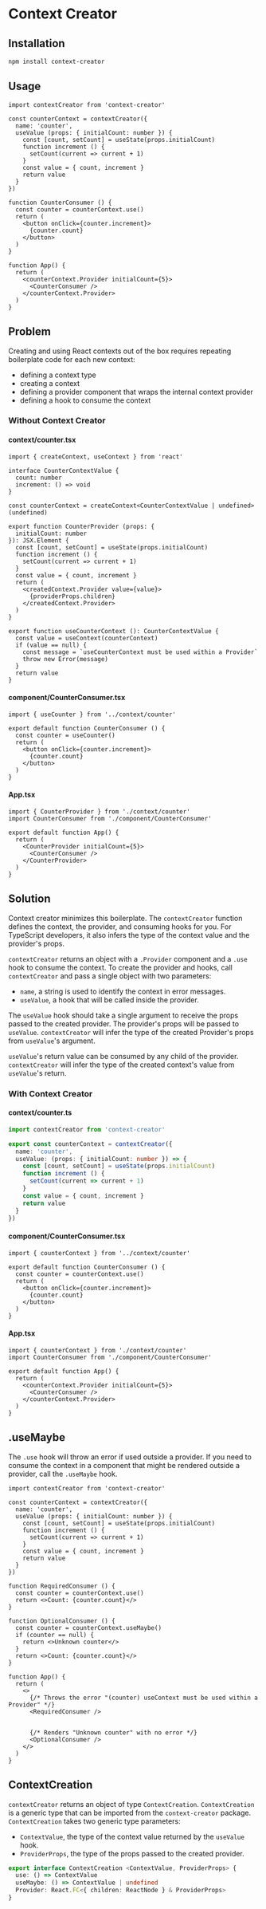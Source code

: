 # Context Creator

## Installation

```sh
npm install context-creator
```

## Usage

```TSX
import contextCreator from 'context-creator'

const counterContext = contextCreator({
  name: 'counter',
  useValue (props: { initialCount: number }) {
    const [count, setCount] = useState(props.initialCount)
    function increment () {
      setCount(current => current + 1)
    }
    const value = { count, increment }
    return value
  }
})

function CounterConsumer () {
  const counter = counterContext.use()
  return (
    <button onClick={counter.increment}>
      {counter.count}
    </button>
  )
}

function App() {
  return (
    <counterContext.Provider initialCount={5}>
      <CounterConsumer />
    </counterContext.Provider>
  )
}
```

## Problem

Creating and using React contexts out of the box requires repeating boilerplate code for each new context:

* defining a context type
* creating a context
* defining a provider component that wraps the internal context provider
* defining a hook to consume the context

### Without Context Creator

#### context/counter.tsx

```TSX
import { createContext, useContext } from 'react'

interface CounterContextValue {
  count: number
  increment: () => void
}

const counterContext = createContext<CounterContextValue | undefined>(undefined)

export function CounterProvider (props: {
  initialCount: number
}): JSX.Element {
  const [count, setCount] = useState(props.initialCount)
  function increment () {
    setCount(current => current + 1)
  }
  const value = { count, increment }
  return (
    <createdContext.Provider value={value}>
      {providerProps.children}
    </createdContext.Provider>
  )
}

export function useCounterContext (): CounterContextValue {
  const value = useContext(counterContext)
  if (value == null) {
    const message = `useCounterContext must be used within a Provider`
    throw new Error(message)
  }
  return value
}
```

#### component/CounterConsumer.tsx

```TSX
import { useCounter } from '../context/counter'

export default function CounterConsumer () {
  const counter = useCounter()
  return (
    <button onClick={counter.increment}>
      {counter.count}
    </button>
  )
}
```

#### App.tsx

```TSX
import { CounterProvider } from './context/counter'
import CounterConsumer from './component/CounterConsumer'

export default function App() {
  return (
    <CounterProvider initialCount={5}>
      <CounterConsumer />
    </CounterProvider>
  )
}
```

## Solution

Context creator minimizes this boilerplate. The `contextCreator` function defines the context, the provider, and consuming hooks for you. For TypeScript developers, it also infers the type of the context value and the provider's props.

`contextCreator` returns an object with a `.Provider` component and a `.use` hook to consume the context. To create the provider and hooks, call `contextCreator` and pass a single object with two parameters:

* `name`, a string is used to identify the context in error messages.
* `useValue`, a hook that will be called inside the provider.

The `useValue` hook should take a single argument to receive the props passed to the created provider. The provider's props will be passed to `useValue`. `contextCreator` will infer the type of the created Provider's props from `useValue`'s argument.

`useValue`'s return value can be consumed by any child of the provider. `contextCreator` will infer the type of the created context's value from `useValue`'s return.

### With Context Creator

#### context/counter.ts

```TypeScript
import contextCreator from 'context-creator'

export const counterContext = contextCreator({
  name: 'counter',
  useValue: (props: { initialCount: number }) => {
    const [count, setCount] = useState(props.initialCount)
    function increment () {
      setCount(current => current + 1)
    }
    const value = { count, increment }
    return value
  }
})
```

#### component/CounterConsumer.tsx

```TSX
import { counterContext } from '../context/counter'

export default function CounterConsumer () {
  const counter = counterContext.use()
  return (
    <button onClick={counter.increment}>
      {counter.count}
    </button>
  )
}
```

#### App.tsx

```TSX
import { counterContext } from './context/counter'
import CounterConsumer from './component/CounterConsumer'

export default function App() {
  return (
    <counterContext.Provider initialCount={5}>
      <CounterConsumer />
    </counterContext.Provider>
  )
}
```

## .useMaybe

The `.use` hook will throw an error if used outside a provider. If you need to consume the context in a component that might be rendered outside a provider, call the `.useMaybe` hook.

```TSX
import contextCreator from 'context-creator'

const counterContext = contextCreator({
  name: 'counter',
  useValue (props: { initialCount: number }) {
    const [count, setCount] = useState(props.initialCount)
    function increment () {
      setCount(current => current + 1)
    }
    const value = { count, increment }
    return value
  }
})

function RequiredConsumer () {
  const counter = counterContext.use()
  return <>Count: {counter.count}</>
}

function OptionalConsumer () {
  const counter = counterContext.useMaybe()
  if (counter == null) {
    return <>Unknown counter</>
  }
  return <>Count: {counter.count}</>
}

function App() {
  return (
    <>
      {/* Throws the error "(counter) useContext must be used within a Provider" */}
      <RequiredConsumer />


      {/* Renders "Unknown counter" with no error */}
      <OptionalConsumer />
    </>
  )
}
```

## ContextCreation

`contextCreator` returns an object of type `ContextCreation`. `ContextCreation` is a generic type that can be imported from the `context-creator` package. `ContextCreation` takes two generic type parameters:

* `ContextValue`, the type of the context value returned by the `useValue` hook.
* `ProviderProps`, the type of the props passed to the created provider.

```TypeScript
export interface ContextCreation <ContextValue, ProviderProps> {
  use: () => ContextValue
  useMaybe: () => ContextValue | undefined
  Provider: React.FC<{ children: ReactNode } & ProviderProps>
}
```
